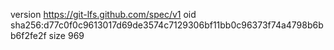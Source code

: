 version https://git-lfs.github.com/spec/v1
oid sha256:d77c0f0c9613017d69de3574c7129306bf11bb0c96373f74a4798b6bb6f2fe2f
size 969
